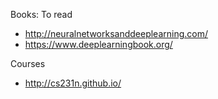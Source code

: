 Books: To read
- http://neuralnetworksanddeeplearning.com/
- https://www.deeplearningbook.org/

Courses 
- http://cs231n.github.io/
